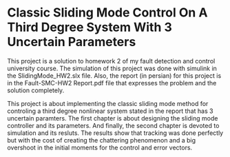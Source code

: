 # Classic Sliding Mode Control On A Third Degree System With 3 Uncertain Parameters

This project is a solution to homework 2 of my fault detection and control university course. The simulation of this project was done with simulink in the SlidingMode_HW2.slx file. Also, the report (in persian) for this project is in the Fault-SMC-HW2 Report.pdf file that expresses the problem and the solution completely.

This project is about implementing the classic sliding mode method for controling a third degree nonlinear system stated in the report that has 3 uncertain paramters. The first chapter is about designing the sliding mode controller and its parameters. And finally, the second chapter is devoted to simulation and its resluts. The results show that tracking was done perfectly but with the cost of creating the chattering phenomenon and a big overshoot in the initial moments for the control and error vectors.
